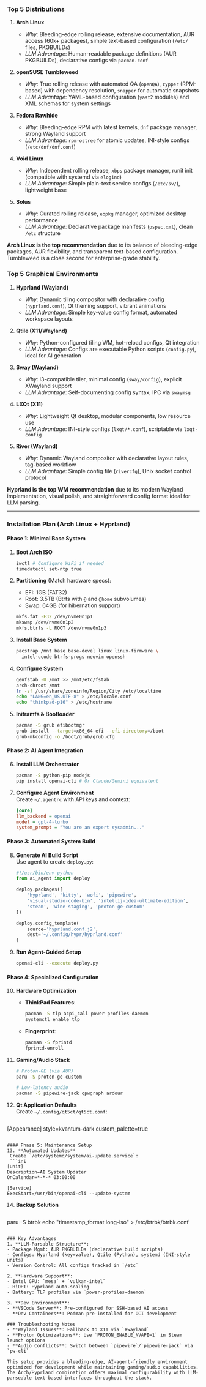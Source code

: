 ### Top 5 Distributions
1. **Arch Linux**  
   - *Why*: Bleeding-edge rolling release, extensive documentation, AUR access (60k+ packages), simple text-based configuration (`/etc/` files, PKGBUILDs)
   - *LLM Advantage*: Human-readable package definitions (AUR PKGBUILDs), declarative configs via `pacman.conf`

2. **openSUSE Tumbleweed**  
   - *Why*: True rolling release with automated QA (`openQA`), `zypper` (RPM-based) with dependency resolution, `snapper` for automatic snapshots
   - *LLM Advantage*: YAML-based configuration (`yast2` modules) and XML schemas for system settings

3. **Fedora Rawhide**  
   - *Why*: Bleeding-edge RPM with latest kernels, `dnf` package manager, strong Wayland support
   - *LLM Advantage*: `rpm-ostree` for atomic updates, INI-style configs (`/etc/dnf/dnf.conf`)

4. **Void Linux**  
   - *Why*: Independent rolling release, `xbps` package manager, runit init (compatible with systemd via `elogind`)
   - *LLM Advantage*: Simple plain-text service configs (`/etc/sv/`), lightweight base

5. **Solus**  
   - *Why*: Curated rolling release, `eopkg` manager, optimized desktop performance
   - *LLM Advantage*: Declarative package manifests (`pspec.xml`), clean `/etc` structure

**Arch Linux is the top recommendation** due to its balance of bleeding-edge packages, AUR flexibility, and transparent text-based configuration. Tumbleweed is a close second for enterprise-grade stability.

### Top 5 Graphical Environments
1. **Hyprland (Wayland)**  
   - *Why*: Dynamic tiling compositor with declarative config (`hyprland.conf`), Qt theming support, vibrant animations
   - *LLM Advantage*: Simple key-value config format, automated workspace layouts

2. **Qtile (X11/Wayland)**  
   - *Why*: Python-configured tiling WM, hot-reload configs, Qt integration
   - *LLM Advantage*: Configs are executable Python scripts (`config.py`), ideal for AI generation

3. **Sway (Wayland)**  
   - *Why*: i3-compatible tiler, minimal config (`sway/config`), explicit XWayland support
   - *LLM Advantage*: Self-documenting config syntax, IPC via `swaymsg`

4. **LXQt (X11)**  
   - *Why*: Lightweight Qt desktop, modular components, low resource use
   - *LLM Advantage*: INI-style configs (`lxqt/*.conf`), scriptable via `lxqt-config`

5. **River (Wayland)**  
   - *Why*: Dynamic Wayland compositor with declarative layout rules, tag-based workflow
   - *LLM Advantage*: Simple config file (`rivercfg`), Unix socket control protocol

**Hyprland is the top WM recommendation** due to its modern Wayland implementation, visual polish, and straightforward config format ideal for LLM parsing.

---

### Installation Plan (Arch Linux + Hyprland)

#### Phase 1: Minimal Base System
1. **Boot Arch ISO**  
   ```bash
   iwctl # Configure WiFi if needed
   timedatectl set-ntp true
   ```

2. **Partitioning** (Match hardware specs):  
   - EFI: 1GB (FAT32)  
   - Root: 3.5TB (Btrfs with `@` and `@home` subvolumes)  
   - Swap: 64GB (for hibernation support)  
   ```bash
   mkfs.fat -F32 /dev/nvme0n1p1
   mkswap /dev/nvme0n1p2
   mkfs.btrfs -L ROOT /dev/nvme0n1p3
   ```

3. **Install Base System**  
   ```bash
   pacstrap /mnt base base-devel linux linux-firmware \
     intel-ucode btrfs-progs neovim openssh
   ```

4. **Configure System**  
   ```bash
   genfstab -U /mnt >> /mnt/etc/fstab
   arch-chroot /mnt
   ln -sf /usr/share/zoneinfo/Region/City /etc/localtime
   echo "LANG=en_US.UTF-8" > /etc/locale.conf
   echo "thinkpad-p16" > /etc/hostname
   ```

5. **Initramfs & Bootloader**  
   ```bash
   pacman -S grub efibootmgr
   grub-install --target=x86_64-efi --efi-directory=/boot
   grub-mkconfig -o /boot/grub/grub.cfg
   ```

#### Phase 2: AI Agent Integration
6. **Install LLM Orchestrator**  
   ```bash
   pacman -S python-pip nodejs
   pip install openai-cli # Or Claude/Gemini equivalent
   ```

7. **Configure Agent Environment**  
   Create `~/.agentrc` with API keys and context:  
   ```ini
   [core]
   llm_backend = openai
   model = gpt-4-turbo
   system_prompt = "You are an expert sysadmin..."
   ```

#### Phase 3: Automated System Build
8. **Generate AI Build Script**  
   Use agent to create `deploy.py`:  
   ```python
   #!/usr/bin/env python
   from ai_agent import deploy

   deploy.packages([
       'hyprland', 'kitty', 'wofi', 'pipewire',
       'visual-studio-code-bin', 'intellij-idea-ultimate-edition',
       'steam', 'wine-staging', 'proton-ge-custom'
   ])

   deploy.config_template(
       source='hyprland.conf.j2',
       dest='~/.config/hypr/hyprland.conf'
   )
   ```

9. **Run Agent-Guided Setup**  
   ```bash
   openai-cli --execute deploy.py
   ```

#### Phase 4: Specialized Configuration
10. **Hardware Optimization**  
    - **ThinkPad Features**:  
      ```bash
      pacman -S tlp acpi_call power-profiles-daemon
      systemctl enable tlp
      ```
    - **Fingerprint**:  
      ```bash
      pacman -S fprintd
      fprintd-enroll
      ```

11. **Gaming/Audio Stack**  
    ```bash
    # Proton-GE (via AUR)
    paru -S proton-ge-custom

    # Low-latency audio
    pacman -S pipewire-jack qpwgraph ardour
    ```

12. **Qt Application Defaults**  
    Create `~/.config/qt5ct/qt5ct.conf`:  
    ```ini
   [Appearance]
   style=kvantum-dark
   custom_palette=true
   ```

#### Phase 5: Maintenance Setup
13. **Automated Updates**  
    Create `/etc/systemd/system/ai-update.service`:  
    ```ini
   [Unit]
   Description=AI System Updater
   OnCalendar=*-*-* 03:00:00

   [Service]
   ExecStart=/usr/bin/openai-cli --update-system
   ```

14. **Backup Solution**  
    ```bash
   paru -S btrbk
   echo "timestamp_format long-iso" > /etc/btrbk/btrbk.conf
   ```

### Key Advantages
1. **LLM-Parsable Structure**:  
   - Package Mgmt: AUR PKGBUILDs (declarative build scripts)  
   - Configs: Hyprland (key=value), Qtile (Python), systemd (INI-style units)  
   - Version Control: All configs tracked in `/etc`  

2. **Hardware Support**:  
   - Intel GPU: `mesa` + `vulkan-intel`  
   - HiDPI: Hyprland auto-scaling  
   - Battery: TLP profiles via `power-profiles-daemon`  

3. **Dev Environment**:  
   - **VSCode Server**: Pre-configured for SSH-based AI access  
   - **Dev Containers**: Podman pre-installed for OCI development  

### Troubleshooting Notes
- **Wayland Issues**: Fallback to X11 via `Xwayland`  
- **Proton Optimizations**: Use `PROTON_ENABLE_NVAPI=1` in Steam launch options  
- **Audio Conflicts**: Switch between `pipewire`/`pipewire-jack` via `pw-cli`

This setup provides a bleeding-edge, AI-agent-friendly environment optimized for development while maintaining gaming/audio capabilities. The Arch/Hyprland combination offers maximal configurability with LLM-parseable text-based interfaces throughout the stack.